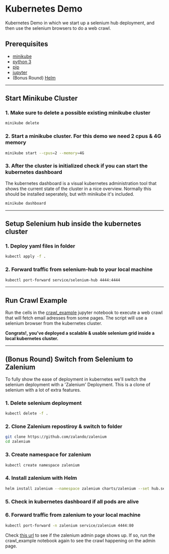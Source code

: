 # Kubernetes Demo

Kubernetes Demo in which we start up a selenium hub deployment, and then use the selenium browsers to do a web crawl.

## Prerequisites

* [minikube](https://kubernetes.io/docs/tasks/tools/install-minikube/)
* [python 3](https://python.org)
* [pip](https://pip.pypa.io/en/stable/installing/)
* [jupyter](https://jupyter.org/install.html)
* (Bonus Round) [Helm](https://helm.sh/docs/intro/install/)

---

## Start Minikube Cluster

### 1. Make sure to delete a possible existing minikube cluster

```bash
minikube delete
```

### 2. Start a minikube cluster. For this demo we need 2 cpus & 4G memory

```bash
minikube start --cpus=2 --memory=4G
```

### 3. After the cluster is initialized check if you can start the kubernetes dashboard

The kubernetes dashboard is a visual kubernetes administration tool that shows the current state of the cluster in a nice overview. Normally this should be installed seperately, but with minikube it's included.

```bash
minikube dashboard
```

---

## Setup Selenium hub inside the kubernetes cluster

### 1. Deploy yaml files in folder

```bash
kubectl apply -f .
```

### 2. Forward traffic from selenium-hub to your local machine

```bash
kubectl port-forward service/selenium-hub 4444:4444
```

---

## Run Crawl Example

Run the cells in the [crawl_example](./crawl_example.ipynb) jupyter notebook to execute a web crawl that will fetch email adresses from some pages. The script will use a selenium browser from the kubernetes cluster.

**Congrats!, you've deployed a scalable & usable selenium grid inside a local kubernetes cluster.**

---

## (Bonus Round) Switch from Selenium to Zalenium

To fully show the ease of deployment in kubernetes we'll switch the selenium deployment with a 'Zalenium' Deployment. This is a clone of selenium with a lot of extra features.

### 1. Delete selenium deployment

```bash
kubectl delete -f .
```

### 2. Clone Zalenium repostiroy & switch to folder

```bash
git clone https://github.com/zalando/zalenium
cd zalenium
```

### 3. Create namespace for zalenium

```bash
kubectl create namespace zalenium
```

### 4. Install zalenium with Helm

```bash
helm install zalenium --namespace zalenium charts/zalenium --set hub.serviceType=NodePort
```

### 5. Check in kubernetes dashboard if all pods are alive

### 6. Forward traffic from zalenium to your local machine

```bash
kubectl port-forward -n zalenium service/zalenium 4444:80
```

Check [this url](http://localhost:4444/grid/admin/live) to see if the zalenium admin page shows up. If so, run the crawl_example notebook again to see the crawl happening on the admin page.
